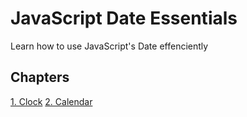 # JavaScript Date Essentials
Learn how to use JavaScript's Date effenciently

## Chapters
[1. Clock](chapters/1_clock.md)
[2. Calendar](chapters/2_calendar.md)
